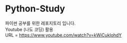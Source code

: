 # Python-Study

파이썬 공부를 위한 레포지토리 입니다.<br>
Youtube (나도 코딩) 활용<br>
URL = https://www.youtube.com/watch?v=kWiCuklohdY

